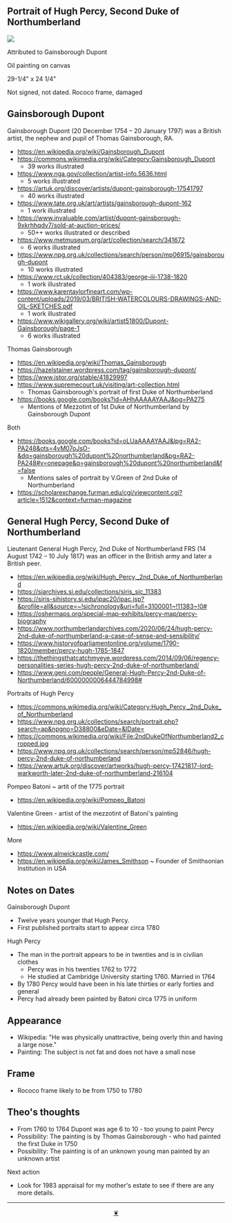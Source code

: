 ## Portrait of Hugh Percy, Second Duke of Northumberland

![]( https://evereverland.github.io/places/theo-armour/images/portrait-hugh-percy.jpg )

Attributed to Gainsborough Dupont

Oil painting on canvas

29-1/4" x 24 1/4"

Not signed, not dated. Rococo frame, damaged


## Gainsborough Dupont

Gainsborough Dupont (20 December 1754 – 20 January 1797) was a British artist, the nephew and pupil of Thomas Gainsborough, RA.

* https://en.wikipedia.org/wiki/Gainsborough_Dupont
* https://commons.wikimedia.org/wiki/Category:Gainsborough_Dupont
	* 39 works illustrated
* https://www.nga.gov/collection/artist-info.5636.html
	* 5 works illustrated
* https://artuk.org/discover/artists/dupont-gainsborough-17541797
	* 40 works illustrated
* https://www.tate.org.uk/art/artists/gainsborough-dupont-162
	* 1 work illustrated
* https://www.invaluable.com/artist/dupont-gainsborough-9xkrhhqdv7/sold-at-auction-prices/
	* 50++ works illustrated or described
* https://www.metmuseum.org/art/collection/search/341672
	* 6 works illustrated
* https://www.npg.org.uk/collections/search/person/mp06915/gainsborough-dupont
	* 10 works illustrated
* https://www.rct.uk/collection/404383/george-iii-1738-1820
	* 1 work illustrated
* https://www.karentaylorfineart.com/wp-content/uploads/2019/03/BRITISH-WATERCOLOURS-DRAWINGS-AND-OIL-SKETCHES.pdf
	* 1 work illustrated
* https://www.wikigallery.org/wiki/artist51800/Dupont-Gainsborough/page-1
	* 6 works illustrated


Thomas Gainsborough

* https://en.wikipedia.org/wiki/Thomas_Gainsborough
* https://hazelstainer.wordpress.com/tag/gainsborough-dupont/
* https://www.jstor.org/stable/41829997
* https://www.supremecourt.uk/visiting/art-collection.html
	* Thomas Gainsborough's portrait of first Duke of Northumberland
* https://books.google.com/books?id=AHhAAAAAYAAJ&pg=PA275
	* Mentions of Mezzotint of 1st Duke of Northumberland by Gainsborough Dupont

Both

* https://books.google.com/books?id=oLUaAAAAYAAJ&lpg=RA2-PA248&ots=4vM07oJsO-&dq=gainsborough%20dupont%20northumberland&pg=RA2-PA248#v=onepage&q=gainsborough%20dupont%20northumberland&f=false
	* Mentions sales of portrait by V.Green of 2nd Duke of Northumberland
* https://scholarexchange.furman.edu/cgi/viewcontent.cgi?article=1512&context=furman-magazine


## General Hugh Percy, Second Duke of Northumberland

Lieutenant General Hugh Percy, 2nd Duke of Northumberland FRS (14 August 1742 – 10 July 1817) was an officer in the British army and later a British peer.

* https://en.wikipedia.org/wiki/Hugh_Percy,_2nd_Duke_of_Northumberland
* https://siarchives.si.edu/collections/siris_sic_11383
* https://siris-sihistory.si.edu/ipac20/ipac.jsp?&profile=all&source=~!sichronology&uri=full=3100001~!11383~!0#
* https://oshermaps.org/special-map-exhibits/percy-map/percy-biography
* https://www.northumberlandarchives.com/2020/06/24/hugh-percy-2nd-duke-of-northumberland-a-case-of-sense-and-sensibility/
* https://www.historyofparliamentonline.org/volume/1790-1820/member/percy-hugh-1785-1847
* https://thethingsthatcatchmyeye.wordpress.com/2014/09/06/regency-personalities-series-hugh-percy-2nd-duke-of-northumberland/
* https://www.geni.com/people/General-Hugh-Percy-2nd-Duke-of-Northumberland/6000000006444784998#

Portraits of Hugh Percy

* https://commons.wikimedia.org/wiki/Category:Hugh_Percy,_2nd_Duke_of_Northumberland
* https://www.npg.org.uk/collections/search/portrait.php?search=ap&npgno=D38800&eDate=&lDate=
* https://commons.wikimedia.org/wiki/File:2ndDukeOfNorthumberland2_cropped.jpg
* https://www.npg.org.uk/collections/search/person/mp52846/hugh-percy-2nd-duke-of-northumberland
* https://www.artuk.org/discover/artworks/hugh-percy-17421817-lord-warkworth-later-2nd-duke-of-northumberland-216104


Pompeo Batoni ~ artit of the 1775 portrait

* https://en.wikipedia.org/wiki/Pompeo_Batoni

Valentine Green - artist of the mezzotint of Batoni's painting

* https://en.wikipedia.org/wiki/Valentine_Green


More

* https://www.alnwickcastle.com/
* https://en.wikipedia.org/wiki/James_Smithson ~ Founder of Smithsonian Institution in USA


## Notes on Dates

Gainsborough Dupont

* Twelve years younger that Hugh Percy.
* First published portraits start to appear circa 1780

Hugh Percy

* The man in the portrait appears to be in twenties and is in civilian clothes
	* Percy was in his twenties 1762 to 1772
	* He studied at Cambridge University starting 1760. Married in 1764
* By 1780 Percy would have been in his late thirties or early forties and  general
* Percy had already been painted by Batoni circa 1775 in uniform

## Appearance

* Wikipedia: "He was physically unattractive, being overly thin and having a large nose."
* Painting: The subject is not fat and does not have a small nose

## Frame

* Rococo frame likely to be from 1750 to 1780

## Theo's thoughts

* From 1760 to 1764 Dupont was age 6 to 10 - too young to paint Percy
* Possibility: The painting is by Thomas Gainsborough - who had painted the first Duke in 1750
* Possibility: The painting is of an unknown young man painted by an unknown artist

Next action

* Look for 1983 appraisal for my mother's estate to see if there are any more details.


***

<center title="You have reached the end of the line" ><a title="Return to top" href="javascript:window.scrollTo(0,0);" class=aDingbat > ❦ </a></center>


